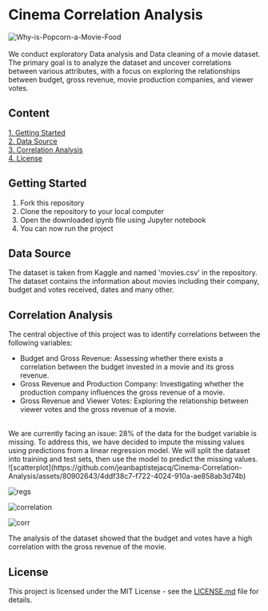 # Cinema Correlation Analysis
![Why-is-Popcorn-a-Movie-Food](https://github.com/jeanbaptistejacq/Cinema-Correlation-Analysis/assets/80902643/237bb8eb-553b-46ce-862f-bf1e4e455fa8)
</br>
</br>
We conduct exploratory Data analysis and Data cleaning of a movie dataset. The primary goal is to analyze the dataset and uncover correlations between various attributes, with a focus on exploring the relationships between budget, gross revenue, movie production companies, and viewer votes.

## Content

[1. Getting Started](#getting-started)  
[2. Data Source](#data-source)  
[3. Correlation Analysis](#correlation-analysis)  
[4. License](#license)  

## Getting Started
<ol>
  <li>Fork this repository</li>
  <li>Clone the repository to your local computer</li>
  <li>Open the downloaded ipynb file using Jupyter notebook</li>
  <li>You can now run the project</li>
</ol>


## Data Source

The dataset is taken from Kaggle and named 'movies.csv' in the repository. The dataset contains the information about movies including their company, budget and votes received, dates and many other.

## Correlation Analysis

The central objective of this project was to identify correlations between the following variables:

- Budget and Gross Revenue: Assessing whether there exists a correlation between the budget invested in a movie and its gross revenue.
- Gross Revenue and Production Company: Investigating whether the production company influences the gross revenue of a movie.
- Gross Revenue and Viewer Votes: Exploring the relationship between viewer votes and the gross revenue of a movie.
</br>
We are currently facing an issue: 28% of the data for the budget variable is missing. To address this, we have decided to impute the missing values using predictions from a linear regression model. We will split the dataset into training and test sets, then use the model to predict the missing values.
![scatterplot](https://github.com/jeanbaptistejacq/Cinema-Correlation-Analysis/assets/80902643/4ddf38c7-f722-4024-910a-ae858ab3d74b)
</br>


![regs](https://github.com/jeanbaptistejacq/Cinema-Correlation-Analysis/assets/80902643/d95b68bc-b2c1-4965-98b8-2031f6b0082a)
</br>


![correlation](https://github.com/jeanbaptistejacq/Cinema-Correlation-Analysis/assets/80902643/8c7bceb8-e20d-466d-a992-b4941d348066)
</br>


![corr](https://github.com/jeanbaptistejacq/Cinema-Correlation-Analysis/assets/80902643/a96c5140-56f9-414c-bebd-943acf40754e)
</br>

The analysis of the dataset showed that the budget and votes have a high correlation with the gross revenue of the movie.
</br>

## License

This project is licensed under the MIT License - see the [LICENSE.md](LICENSE) file for details.
